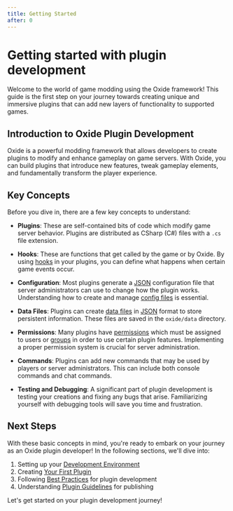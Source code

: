 ```yaml
---
title: Getting Started
after: 0
---
```


# Getting started with plugin development

Welcome to the world of game modding using the Oxide framework! This guide is the first step on your journey towards creating unique and immersive plugins that can add new layers of functionality to supported games.

## Introduction to Oxide Plugin Development

Oxide is a powerful modding framework that allows developers to create plugins to modify and enhance gameplay on game servers. With Oxide, you can build plugins that introduce new features, tweak gameplay elements, and fundamentally transform the player experience.

## Key Concepts

Before you dive in, there are a few key concepts to understand:

- **Plugins**: These are self-contained bits of code which modify game server behavior. Plugins are distributed as CSharp (C#) files with a `.cs` file extension.

- **Hooks**: These are functions that get called by the game or by Oxide. By using <a href="/glossary#hooks" class="glossary-term">hooks</a> in your plugins, you can define what happens when certain game events occur.

- **Configuration**: Most plugins generate a <a href="/glossary#json" class="glossary-term">JSON</a> configuration file that server administrators can use to change how the plugin works. Understanding how to create and manage <a href="/glossary#config-files" class="glossary-term">config files</a> is essential.

- **Data Files**: Plugins can create <a href="/glossary#data-files" class="glossary-term">data files</a> in <a href="/glossary#json" class="glossary-term"><span class="glossary-term__word">JSON</span></a> format to store persistent information. These files are saved in the `oxide/data` directory.

- **Permissions**: Many plugins have <a href="/glossary#permissions" class="glossary-term">permissions</a> which must be assigned to users or <a href="/glossary#groups" class="glossary-term">groups</a> in order to use certain plugin features. Implementing a proper permission system is crucial for server administration.

- **Commands**: Plugins can add new commands that may be used by players or server administrators. This can include both console commands and chat commands.

- **Testing and Debugging**: A significant part of plugin development is testing your creations and fixing any bugs that arise. Familiarizing yourself with debugging tools will save you time and frustration.

## Next Steps

With these basic concepts in mind, you're ready to embark on your journey as an Oxide plugin developer! In the following sections, we'll dive into:

1. Setting up your [Development Environment](development-environment)
2. Creating [Your First Plugin](my-first-plugin)
3. Following [Best Practices](best-practices) for plugin development
4. Understanding [Plugin Guidelines](plugin-guidelines) for publishing

Let's get started on your plugin development journey!
